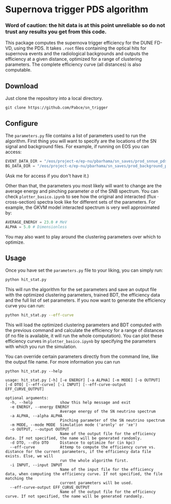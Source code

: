 # Supernova trigger PDS algorithm
### Word of caution: the hit data is at this point unreliable so do not trust any results you get from this code.

This package computes the supernova trigger efficiency for the DUNE FD-VD, using the PDS. It takes `.root` files containing the optical hits for supernova events and the radiological backgrounds and outputs the efficiency at a given distance, optimized for a range of clustering parameters. The complete efficiency curve (all distances) is also computable.

## Download
Just clone the repository into a local directory.

    git clone https://github.com/Pabce/sn_trigger

## Configure
The `parameters.py` file contains a list of parameters used to run the algorithm. First thing you will want to specify are the locations of the SN signal and background files. For example, if running on EOS you can access:
```python
EVENT_DATA_DIR = "/eos/project-e/ep-nu/pbarhama/sn_saves/prod_snnue_pds/"
BG_DATA_DIR = "/eos/project-e/ep-nu/pbarhama/sn_saves/prod_background_pds/"
```
(Ask me for access if you don't have it.)

Other than that, the parameters you most likely will want to change are the average energy and pinching parameter $\alpha$ of the SNB spectrum. You can check `plotter_basico.ipynb` to see how the original and interacted (flux $\cdot$ cross-section) spectra look like for different sets of the parameters. For example, the GKVM model interacted spectrum is very well approximated by:
```python
AVERAGE_ENERGY = 23.0 # MeV
ALPHA = 5.0 # Dimensionless 
```
You may also want to play around the clustering parameters over which to optimize.

## Usage
Once you have set the `parameters.py` file to your liking, you can simply run:
```bash
python hit_stat.py
```
This will run the algorithm for the set parameters and save an output file with the optimized clustering parameters, trained BDT, the efficiency data and the full list of set parameters. If you now want to generate the efficiency curve you can run:
```bash
python hit_stat.py --eff-curve
```
This will load the optimized clustering parameters and BDT computed with the previous command and calculate the efficiency for a range of distances (if no file is available, it will run the whole computation).
You can plot these efficiency curves in `plotter_basico.ipynb` by specifying the parameters with which you run the simulation.

You can override certain parameters directly from the command line, like the output file name. For more information you can run

```
python hit_stat.py --help
```

```
usage: hit_stat.py [-h] [-e ENERGY] [-a ALPHA] [-m MODE] [-o OUTPUT] [-d DTO] [--eff-curve] [-i INPUT] [--eff-curve-output EFF_CURVE_OUTPUT]

optional arguments:
  -h, --help            show this help message and exit
  -e ENERGY, --energy ENERGY
                        Average energy of the SN neutrino spectrum
  -a ALPHA, --alpha ALPHA
                        Pinching parameter of the SN neutrino spectrum
  -m MODE, --mode MODE  Simulation mode ('aronly' or 'xe')
  -o OUTPUT, --output OUTPUT
                        Name of the output file for the efficiency data. If not specified, the name will be generated randomly.
  -d DTO, --dto DTO     Distance to optimize for (in kpc)
  --eff-curve           Attemp to compute the efficiency curve vs. distance for the current parameters, if the efficiency data file exists. Else, we will
                        run the whole algorithm first.
  -i INPUT, --input INPUT
                        Name of the input file for the efficiency data, when computing the efficiency curve. If not specified, the file matching the
                        current parameters will be used.
  --eff-curve-output EFF_CURVE_OUTPUT
                        Name of the output file for the efficiency curve. If not specified, the name will be generated randomly.
```